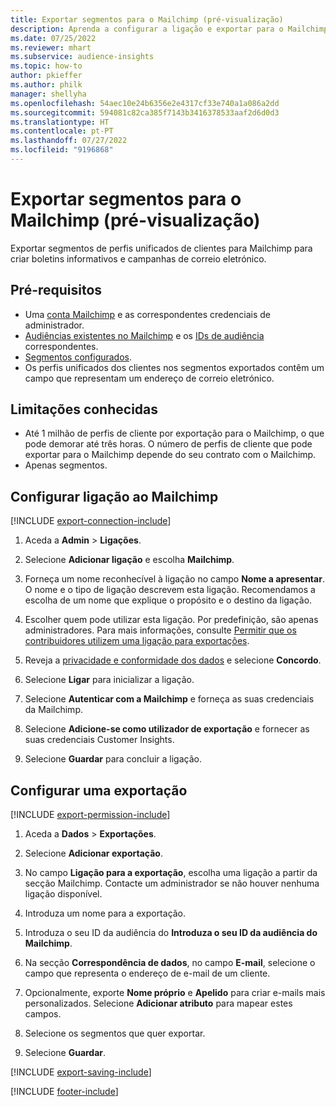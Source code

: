 ```yaml
---
title: Exportar segmentos para o Mailchimp (pré-visualização)
description: Aprenda a configurar a ligação e exportar para o Mailchimp.
ms.date: 07/25/2022
ms.reviewer: mhart
ms.subservice: audience-insights
ms.topic: how-to
author: pkieffer
ms.author: philk
manager: shellyha
ms.openlocfilehash: 54aec10e24b6356e2e4317cf33e740a1a086a2dd
ms.sourcegitcommit: 594081c82ca385f7143b3416378533aaf2d6d0d3
ms.translationtype: HT
ms.contentlocale: pt-PT
ms.lasthandoff: 07/27/2022
ms.locfileid: "9196868"
---
```

# <a name="export-segments-to-mailchimp-preview"></a>Exportar segmentos para o Mailchimp (pré-visualização)

Exportar segmentos de perfis unificados de clientes para Mailchimp para criar boletins informativos e campanhas de correio eletrónico.

## <a name="prerequisites"></a>Pré-requisitos

- Uma [conta Mailchimp](https://mailchimp.com/) e as correspondentes credenciais de administrador.
- [Audiências existentes no Mailchimp](https://mailchimp.com/help/create-audience/) e os [IDs de audiência](https://mailchimp.com/help/find-audience-id/) correspondentes.
- [Segmentos configurados](segments.md).
- Os perfis unificados dos clientes nos segmentos exportados contêm um campo que representam um endereço de correio eletrónico.

## <a name="known-limitations"></a>Limitações conhecidas

- Até 1 milhão de perfis de cliente por exportação para o Mailchimp, o que pode demorar até três horas. O número de perfis de cliente que pode exportar para o Mailchimp depende do seu contrato com o Mailchimp.
- Apenas segmentos.

## <a name="set-up-connection-to-mailchimp"></a>Configurar ligação ao Mailchimp

[!INCLUDE [export-connection-include](includes/export-connection-admn.md)]

1. Aceda a **Admin** > **Ligações**.

1. Selecione **Adicionar ligação** e escolha **Mailchimp**.

1. Forneça um nome reconhecível à ligação no campo **Nome a apresentar**. O nome e o tipo de ligação descrevem esta ligação. Recomendamos a escolha de um nome que explique o propósito e o destino da ligação.

1. Escolher quem pode utilizar esta ligação. Por predefinição, são apenas administradores. Para mais informações, consulte [Permitir que os contribuidores utilizem uma ligação para exportações](connections.md#allow-contributors-to-use-a-connection-for-exports).

1. Reveja a [privacidade e conformidade dos dados](connections.md#data-privacy-and-compliance) e selecione **Concordo**.

1. Selecione **Ligar** para inicializar a ligação.

1. Selecione **Autenticar com a Mailchimp** e forneça as suas credenciais da Mailchimp.

1. Selecione **Adicione-se como utilizador de exportação** e fornecer as suas credenciais Customer Insights.

1. Selecione **Guardar** para concluir a ligação.

## <a name="configure-an-export"></a>Configurar uma exportação

[!INCLUDE [export-permission-include](includes/export-permission.md)]

1. Aceda a **Dados** > **Exportações**.

1. Selecione **Adicionar exportação**.

1. No campo **Ligação para a exportação**, escolha uma ligação a partir da secção Mailchimp. Contacte um administrador se não houver nenhuma ligação disponível.

1. Introduza um nome para a exportação.

1. Introduza o seu ID da audiência do **Introduza o seu ID da audiência do Mailchimp**.

1. Na secção **Correspondência de dados**, no campo **E-mail**, selecione o campo que representa o endereço de e-mail de um cliente.

1. Opcionalmente, exporte **Nome próprio** e **Apelido** para criar e-mails mais personalizados. Selecione **Adicionar atributo** para mapear estes campos.

1. Selecione os segmentos que quer exportar.

1. Selecione **Guardar**.

[!INCLUDE [export-saving-include](includes/export-saving.md)]

[!INCLUDE [footer-include](includes/footer-banner.md)]
